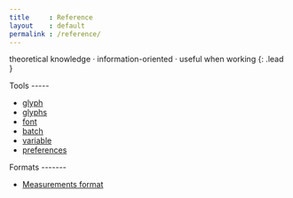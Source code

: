 ```yaml
---
title     : Reference
layout    : default
permalink : /reference/
---
```


theoretical knowledge · information-oriented · useful when working
{: .lead }

<div class='row'>
<div class='col' markdown='1'>
Tools
-----

- [glyph](tools/glyph)
- [glyphs](tools/glyphs)
- [font](tools/font)
- [batch](tools/batch)
- [variable](tools/variable)
- [preferences](tools/preferences)
</div>
<div class='col' markdown='1'>
Formats
-------

- [Measurements format](measurements-format)
</div>
</div>
